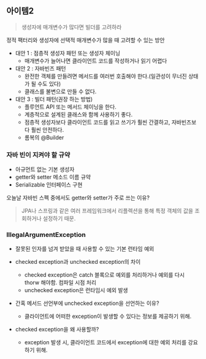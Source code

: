 ## 아이템2

> 생성자에 매개변수가 많다면 빌더를 고려하라

정적 팩터리와 생성자에 선택적 매개변수가 많을 때 고려할 수 있는 방안

- 대안 1 : 점층적 생성자 패턴 또는 생성자 체이닝
    - 매개변수가 늘어나면 클라이언트 코드를 작성하거나 읽기 어렵다
- 대안 2 : 자바빈즈 패턴
    - 완전한 객체를 만들려면 메서드를 여러번 호출해야 한다.(일관성이 무너진 상태가 될 수도 있다)
    - 클래스를 불변으로 만들 수 없다.
- 대안 3 : 빌더 패턴(권장 하는 방법)
    - 플루언트 API 또는 메서드 체이닝을 한다.
    - 계층적으로 설계된 클래스와 함께 사용하기 좋다.
    - 점층적 생성자보다 클라이언트 코드를 읽고 쓰기가 훨씬 간결하고, 자바빈즈보다 훨씬 안전하다.
    - 롬복의 @Builder


### 자바 빈이 지켜야 할 규약

- 아규먼트 없는 기본 생성자
- getter와 setter 메소드 이름 규약
- Serializable 인터페이스 구현

오늘날 자바빈 스펙 중에서도 getter와 setter가 주로 쓰는 이유?
> JPA나 스프링과 같은 여러 프레임워크에서 리플렉션을 통해 특정 객체의 값을 조회하거나 설정하기 때문.

### IllegalArgumentException

- 잘못된 인자를 넘겨 받았을 때 사용할 수 있는 기본 런타임 예외

- checked exception과 unchecked exception의 차이
    - checked exception은 catch 블록으로 예외를 처리하거나 예외를 다시 thorw 해야함. 컴파일 시점 처리
    - unchecked exception은 런타임시 예외 발생

- 간혹 메서드 선언부에 unchecked exception을 선언하는 이유?
    - 클라이언트에 어떠한 exception이 발생할 수 있다는 정보를 제공하기 위해.

- checked exception을 왜 사용할까?
    - exception 발생 시, 클라이언트 코드에서 exception에 대한 예외 처리를 강요하기 위해.